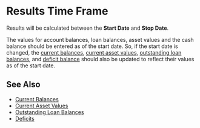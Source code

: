 # Results Time Frame

Results will be calculated between the __Start Date__ and __Stop Date__.

The values for account balances, loan balances, asset values and the cash balance should
be entered as of the start date. So, if the start date is changed, 
the [current balances][1], [current asset values][2], 
[outstanding loan balances][3], and [deficit balance][4] should also be 
updated to reflect their values as of the start date.

## See Also

* [Current Balances][1]
* [Current Asset Values][2]
* [Outstanding Loan Balances][3]
* [Deficits][4]

[1]:currentBalances.html
[2]:currentAssetValues.html
[3]:outstandingLoanBalances.html
[4]:deficit.html